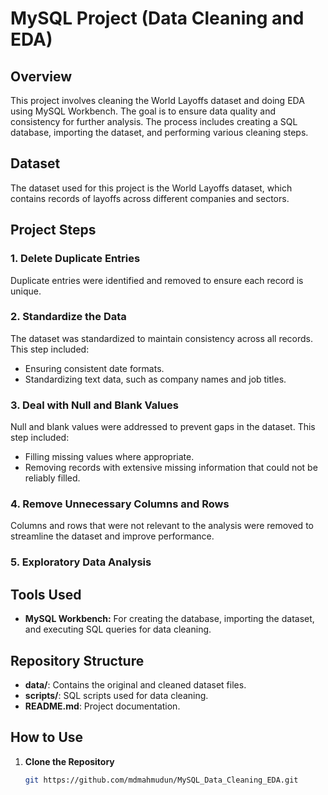# MySQL Project (Data Cleaning and EDA)

## Overview
This project involves cleaning the World Layoffs dataset and doing EDA using MySQL Workbench. The goal is to ensure data quality and consistency for further analysis. The process includes creating a SQL database, importing the dataset, and performing various cleaning steps.

## Dataset
The dataset used for this project is the World Layoffs dataset, which contains records of layoffs across different companies and sectors.

## Project Steps
### 1. Delete Duplicate Entries
Duplicate entries were identified and removed to ensure each record is unique.

### 2. Standardize the Data
The dataset was standardized to maintain consistency across all records. This step included:
- Ensuring consistent date formats.
- Standardizing text data, such as company names and job titles.

### 3. Deal with Null and Blank Values
Null and blank values were addressed to prevent gaps in the dataset. This step included:
- Filling missing values where appropriate.
- Removing records with extensive missing information that could not be reliably filled.

### 4. Remove Unnecessary Columns and Rows
Columns and rows that were not relevant to the analysis were removed to streamline the dataset and improve performance.
### 5. Exploratory Data Analysis

## Tools Used
- **MySQL Workbench:** For creating the database, importing the dataset, and executing SQL queries for data cleaning.

## Repository Structure
- **data/**: Contains the original and cleaned dataset files.
- **scripts/**: SQL scripts used for data cleaning.
- **README.md**: Project documentation.

## How to Use
1. **Clone the Repository**
   ```bash
   git https://github.com/mdmahmudun/MySQL_Data_Cleaning_EDA.git

